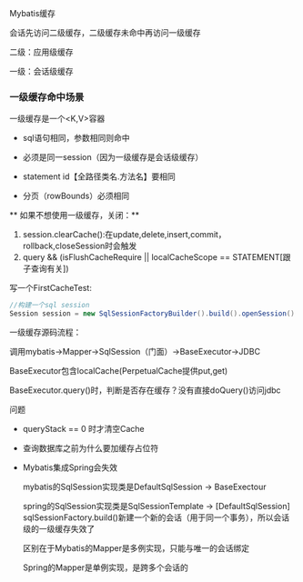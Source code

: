 Mybatis缓存

会话先访问二级缓存，二级缓存未命中再访问一级缓存



二级：应用级缓存

一级：会话级缓存



### 一级缓存命中场景

一级缓存是一个<K,V>容器



- sql语句相同，参数相同则命中

- 必须是同一session（因为一级缓存是会话级缓存）
- statement id【全路径类名.方法名】要相同
- 分页（rowBounds）必须相同

** 如果不想使用一级缓存，关闭：**

1. session.clearCache():在update,delete,insert,commit，rollback,closeSession时会触发
2. query && (isFlushCacheRequire || localCacheScope == STATEMENT[跟子查询有关])

写一个FirstCacheTest:

```java
//构建一个sql session
Session session = new SqlSessionFactoryBuilder().build().openSession()
```



一级缓存源码流程：

调用mybatis->Mapper->SqlSession（门面）->BaseExecutor->JDBC



BaseExecutor包含localCache(PerpetualCache<HashMap>提供put,get)



BaseExecutor.query()时，判断是否存在缓存？没有直接doQuery()访问jdbc



问题

- queryStack == 0 时才清空Cache

- 查询数据库之前为什么要加缓存占位符

- Mybatis集成Spring会失效

  

  mybatis的SqlSession实现类是DefaultSqlSession -> BaseExectour

  spring的SqlSession实现类是SqlSessionTemplate -> [DefaultSqlSession] sqlSessionFactory.build()新建一个新的会话（用于同一个事务），所以会话级的一级缓存失效了 

  

  区别在于Mybatis的Mapper是多例实现，只能与唯一的会话绑定

  Spring的Mapper是单例实现，是跨多个会话的